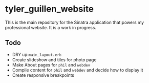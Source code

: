 # tyler\_guillen\_website

This is the main repository for the Sinatra application that powers my professional website. It is a work in progress.

## Todo

* DRY up `main_layout.erb`
* Create slideshow and tiles for photo page
* Make About pages for `phil` and `webdev`
* Compile content for `phil` and `webdev` and decide how to display it
* Create responsive breakpoints
